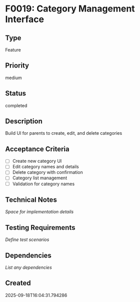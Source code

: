 # F0019: Category Management Interface

## Type
Feature

## Priority
medium

## Status
completed

## Description
Build UI for parents to create, edit, and delete categories

## Acceptance Criteria
- [ ] Create new category UI
- [ ] Edit category names and details
- [ ] Delete category with confirmation
- [ ] Category list management
- [ ] Validation for category names

## Technical Notes
_Space for implementation details_

## Testing Requirements
_Define test scenarios_

## Dependencies
_List any dependencies_

## Created
2025-09-18T16:04:31.794286
